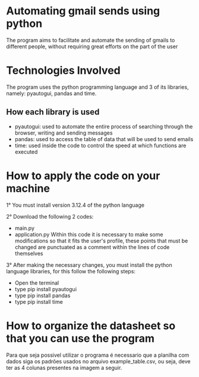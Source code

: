 # Automating gmail sends using python
The program aims to facilitate and automate the sending of gmails to different people, without requiring great efforts on the part of the user

# Technologies Involved
The program uses the python programming language and 3 of its libraries, namely: pyautogui, pandas and time.

## How each library is used
- pyautogui: used to automate the entire process of searching through the browser, writing and sending messages
- pandas: used to access the table of data that will be used to send emails
- time: used inside the code to control the speed at which functions are executed

# How to apply the code on your machine
1° You must install version 3.12.4 of the python language

2° Download the following 2 codes:
- main.py
- application.py
Within this code it is necessary to make some modifications so that it fits the user's profile, these points that must be changed are punctuated as a comment within the lines of code themselves

3° After making the necessary changes, you must install the python language libraries, for this follow the following steps:
- Open the terminal
- type pip install pyautogui
- type pip install pandas
- type pip install time

# How to organize the datasheet so that you can use the program
Para que seja possivel utilizar o programa é necessario que a planilha com dados siga os padrões usados no arquivo example_table.csv, ou seja, deve ter as 4 colunas presentes na imagem a seguir.
